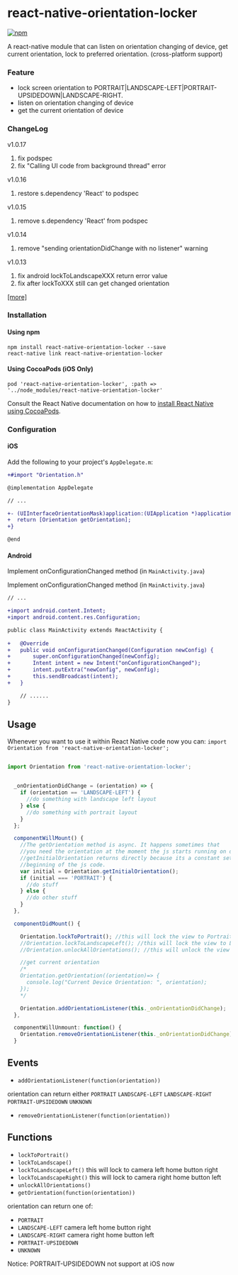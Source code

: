 # react-native-orientation-locker
[![npm](https://img.shields.io/npm/v/react-native-orientation-locker.svg?style=flat-square)](https://www.npmjs.com/package/react-native-orientation-locker)

A react-native module that can listen on orientation changing of device, get current orientation, lock to preferred orientation. (cross-platform support)

### Feature

* lock screen orientation to PORTRAIT|LANDSCAPE-LEFT|PORTRAIT-UPSIDEDOWN|LANDSCAPE-RIGHT.
* listen on orientation changing of device
* get the current orientation of device
 
 ### ChangeLog

v1.0.17
1. fix podspec
2. fix "Calling UI code from background thread" error

v1.0.16
1. restore s.dependency 'React' to podspec

v1.0.15
1. remove s.dependency 'React' from podspec

v1.0.14
1. remove "sending orientationDidChange with no listener" warning

v1.0.13
1. fix android lockToLandscapeXXX return error value
2. fix after lockToXXX still can get changed orientation

[[more]](https://github.com/wonday/react-native-orientation-locker/releases)

### Installation
#### Using npm

    npm install react-native-orientation-locker --save
    react-native link react-native-orientation-locker


#### Using CocoaPods (iOS Only)

    pod 'react-native-orientation-locker', :path => '../node_modules/react-native-orientation-locker'

Consult the React Native documentation on how to [install React Native using CocoaPods](https://facebook.github.io/react-native/docs/embedded-app-ios.html#install-react-native-using-cocoapods).

### Configuration

#### iOS

Add the following to your project's `AppDelegate.m`:

```diff
+#import "Orientation.h"

@implementation AppDelegate

// ...

+- (UIInterfaceOrientationMask)application:(UIApplication *)application supportedInterfaceOrientationsForWindow:(UIWindow *)window {
+  return [Orientation getOrientation];
+}

@end
```

#### Android

Implement onConfigurationChanged method (in `MainActivity.java`)

Implement onConfigurationChanged method (in `MainActivity.java`)

```diff
// ...

+import android.content.Intent;
+import android.content.res.Configuration;

public class MainActivity extends ReactActivity {
    
+   @Override
+   public void onConfigurationChanged(Configuration newConfig) {
+       super.onConfigurationChanged(newConfig);
+       Intent intent = new Intent("onConfigurationChanged");
+       intent.putExtra("newConfig", newConfig);
+       this.sendBroadcast(intent);
+   }

    // ......
}
```

## Usage

Whenever you want to use it within React Native code now you can:
`import Orientation from 'react-native-orientation-locker';`

```js

import Orientation from 'react-native-orientation-locker';


  _onOrientationDidChange = (orientation) => {
    if (orientation == 'LANDSCAPE-LEFT') {
      //do something with landscape left layout
    } else {
      //do something with portrait layout
    }
  };

  componentWillMount() {
    //The getOrientation method is async. It happens sometimes that
    //you need the orientation at the moment the js starts running on device.
    //getInitialOrientation returns directly because its a constant set at the
    //beginning of the js code.
    var initial = Orientation.getInitialOrientation();
    if (initial === 'PORTRAIT') {
      //do stuff
    } else {
      //do other stuff
    }
  },

  componentDidMount() {

    Orientation.lockToPortrait(); //this will lock the view to Portrait
    //Orientation.lockToLandscapeLeft(); //this will lock the view to Landscape
    //Orientation.unlockAllOrientations(); //this will unlock the view to all Orientations

    //get current orientation
    /*
    Orientation.getOrientation((orientation)=> {
      console.log("Current Device Orientation: ", orientation);
    });
    */

    Orientation.addOrientationListener(this._onOrientationDidChange);
  },

  componentWillUnmount: function() {
    Orientation.removeOrientationListener(this._onOrientationDidChange);
  }
```

## Events

- `addOrientationListener(function(orientation))`

orientation can return either `PORTRAIT` `LANDSCAPE-LEFT` `LANDSCAPE-RIGHT` `PORTRAIT-UPSIDEDOWN` `UNKNOWN`

- `removeOrientationListener(function(orientation))`


## Functions

- `lockToPortrait()`
- `lockToLandscape()`
- `lockToLandscapeLeft()`  this will lock to camera left home button right
- `lockToLandscapeRight()` this will lock to camera right home button left
- `unlockAllOrientations()`
- `getOrientation(function(orientation))`

orientation can return one of:

- `PORTRAIT` 
- `LANDSCAPE-LEFT` camera left home button right
- `LANDSCAPE-RIGHT` camera right home button left
- `PORTRAIT-UPSIDEDOWN` 
- `UNKNOWN`

Notice: PORTRAIT-UPSIDEDOWN not support at iOS now
